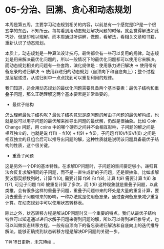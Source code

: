 # 05-分治、回溯、贪心和动态规划

本周是第五周，主要学习动态规划相关的内容，以前总有一个感觉是DP是一个很玄学的东西，不知所云。每每看到用动态规划解决问题的时候，就会觉得解法如此巧妙，但是却难以理解。而本周通过听讲解，做题，看解法，看相关文章和书籍，重新认识了动态规划。

本质上，动态规划是一种算法设计技巧，最终都会有一些可以复用的规律。动态规划是用来解决最优化问题的，所以一般情况下的最优化问题都可以使用它来解决。而动态规划相关的问题有一些套路，演化规律是：使用暴力递归解决 -&gt; 使用带有备忘录的递归解决 -&gt; 使用非递归的动态规划（自顶向下和自底向上）；整个过程是层层递进，从递归树中一点点找到可以重复利用的规律。

我们知道，适合用动态规划的最优化问题需要具备两个基本要素：最优子结构和重叠子问题，那么正确理解这两个基本要素是非常重要的。

* 最优子结构

怎么理解最优子结构呢？最优子结构意思是原问题的解由子问题的最优解构成，也就是说可以用子问题的最优解来推导出问题的最优解，仍然是很抽象。比如 Coin Change 问题，用 coins 中的哪个硬币之间并不会相互影响，子问题的解之间是相互独立的，也就是说 f\(11\) = f\(10\) + f\(9\) + f\(6\)，子问题 f\(10\)/f\(9\)/f\(6\) 之间是相互独立的且组合后可以推导出问题的解，这种性质就是说明该问题具备最优子结构的性质，这个很关键。

* 重叠子问题

这是另外一个DP的基本特性。在求解DP问题时，子问题的空间要足够小，递归算法会反复求解相同的子问题，而不是一直生成新的子问题，还是很抽象。比如求解斐波那契额数列时，计算 f\(10\), 需要计算 f\(9\) 和 f\(8\), 计算 f\(9\) 需要计算 f\(8\) 和 f\(7\), 可见子问题 f\(8\) 被重复计算了多次，而 f\(8\) 这种现象就是重叠子问题，以此类推，会有很多这样的重叠子问题，重叠子问题带来的坏处是大量的重复计算，要消去重叠子问题带来的影响，一种办法就是使用备忘录，通过查询备忘录减少重复计算。在动态规划中可以使用状态转移表。

除此之外，状态转移方程是解决DP问题时又一个重要的特点。我们从最优子结构特性可以知道通过递归求解子问题来得到问题的解，所以可以得到递归推导式，也可以叫做状态转移方程。一般有自顶向下的备忘录递归解法和自底向上的迭代推导解法。能够正确找到状态转移方程是解决DP问题的关键一步。

11月18日更新，未完待续...

